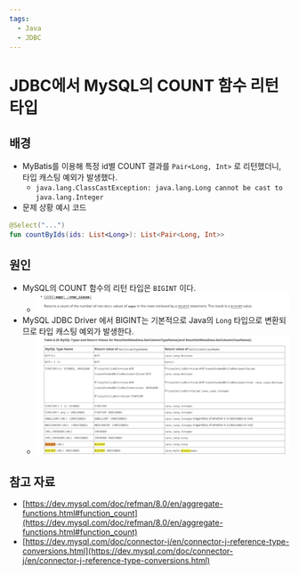 ```yaml
---
tags:
  - Java
  - JDBC
---
```

# JDBC에서 MySQL의 COUNT 함수 리턴 타입

## 배경

- MyBatis를 이용해 특정 id별 COUNT 결과를 `Pair<Long, Int>` 로 리턴했더니, 타입 캐스팅 예외가 발생했다.
	- `java.lang.ClassCastException: java.lang.Long cannot be cast to java.lang.Integer`
- 문제 상황 예시 코드

```kotlin
@Select("...")
fun countByIds(ids: List<Long>): List<Pair<Long, Int>>
```

## 원인

- MySQL의 COUNT 함수의 리턴 타입은 `BIGINT` 이다.
	- ![](assets/Pasted%20image%2020231207110338.png)
- MySQL JDBC Driver 에서 BIGINT는 기본적으로 Java의 `Long` 타입으로 변환되므로 타입 캐스팅 예외가 발생한다.
	- ![](assets/Pasted%20image%2020231207110426.png)

## 참고 자료

- [https://dev.mysql.com/doc/refman/8.0/en/aggregate-functions.html#function_count](https://dev.mysql.com/doc/refman/8.0/en/aggregate-functions.html#function_count)
- [https://dev.mysql.com/doc/connector-j/en/connector-j-reference-type-conversions.html](https://dev.mysql.com/doc/connector-j/en/connector-j-reference-type-conversions.html)